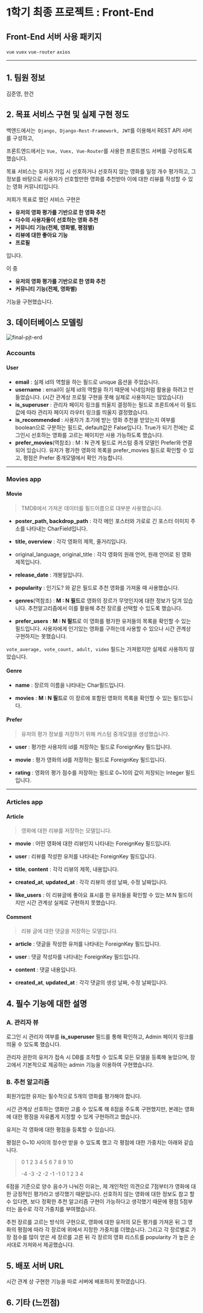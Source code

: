 # 1학기 최종 프로젝트 : Front-End

## Front-End 서버 사용 패키지

``vue``
``vuex``
``vue-router``
``axios``

---

## 1. 팀원 정보

김준영, 한건



## 2. 목표 서비스 구현 및 실제 구현 정도

백엔드에서는`` Django, Django-Rest-Framework, JWT``를 이용해서 REST API 서버를 구성하고, 

프론트엔드에서는 ``Vue, Vuex, Vue-Router``를 사용한 프론트엔드 서버를 구성하도록 했습니다.

목표 서비스는 유저가 가입 시 선호하거나 선호하지 않는 영화를 일정 개수 평가하고, 그 정보를 바탕으로 사용자가 선호할만한 영화를 추천받아 이에 대한 리뷰를 작성할 수 있는 영화 커뮤니티입니다.

저희가 목표로 했던 서비스 구현은 

- **유저의 영화 평가를 기반으로 한 영화 추천**
- **다수의 사용자들이 선호하는 영화 추천**
- **커뮤니티 기능(전체, 영화별, 평점별)**
- **리뷰에 대한 좋아요 기능**
- **프로필**

입니다.

이 중

- **유저의 영화 평가를 기반으로 한 영화 추천**
- **커뮤니티 기능(전체, 영화별)**

기능을 구현했습니다.




## 3. 데이터베이스 모델링

![final-pjt-erd](README.assets/final-pjt-erd.png)



### Accounts 

#### User

- **email** : 실제 id의 역할을 하는 필드로 unique 옵션을 주었습니다.
- **username** : email이 실제 id의 역할을 하기 때문에 닉네임처럼 활용을 하려고 만들었습니다. (시간 관계상 프로필 구현을 못해 실제로 사용하지는 않았습니다)
- **is_superuser** : 관리자 페이지 링크를 띄울지 결정하는 필드로 프론트에서 이 필드값에 따라 관리자 페이지 라우터 링크를 띄울지 결정했습니다.
- **is_recommended** : 사용자가 초기에 받는 영화 추천을 받았는지 여부를 boolean으로 구분하는 필드로, default값은 False입니다. True가 되기 전에는 로그인시 선호하는 영화를 고르는 페이지만 사용 가능하도록 했습니다.
- **prefer_movies**(역참조) : M : N 관계 필드로 커스텀 중개 모델인 Prefer와 연결되어 있습니다. 유저가 평가한 영화의 목록을 prefer_movies 필드로 확인할 수 있고, 평점은 Prefer 중개모델에서 확인 가능합니다.



---

### Movies app

#### Movie

> TMDB에서 가져온 데이터를 필드이름으로 대부분 사용했습니다.

- **poster_path, backdrop_path** : 각각 메인 포스터와 가로로 긴 포스터 이미지 주소를 나타내는 CharField입니다.

- **title, overview**  : 각각 영화의 제목, 줄거리입니다.

- original_language, original_title : 각각 영화의 원래 언어, 원래 언어로 된 영화 제목입니다.

- **release_date** : 개봉일입니다.

- **popularity** : 인기도? 와 같은 필드로 추천 영화를 가져올 때 사용했습니다.

- **genres**(역참조) :  **M : N 필드**로 영화의 장르가 무엇인지에 대한 정보가 담겨 있습니다. 추천알고리즘에서 이를 활용해 추천 장르를 선택할 수 있도록 했습니다.

- **prefer_users** : **M : N 필드**로 이 영화를 평가한 유저들의 목록을 확인할 수 있는 필드입니다. 사용자에게 인기있는 영화를 구하는데 사용할 수 있으나 시간 관계상 구현하지는 못했습니다.

 ``vote_average, vote_count, adult, video`` 필드는 가져왔지만 실제로 사용하지 않았습니다.



#### Genre

- **name** : 장르의 이름을 나타내는 Char필드입니다.

- **movies** : **M : N 필드**로 이 장르에 포함된 영화의 목록을 확인할 수 있는 필드입니다.



#### Prefer

> 유저의 평가 정보를 저장하기 위해 커스텀 중개모델을 생성했습니다.

- **user** : 평가한 사용자의 id를 저장하는 필드로 ForeignKey 필드입니다.

- **movie** : 평가 영화의 id를 저장하는 필드로 ForeignKey 필드입니다.

- **rating** : 영화의 평가 점수를 저장하는 필드로 0~10의 값이 저장되는 Integer 필드입니다.









---

### Articles app



#### Article

> 영화에 대한 리뷰를 저장하는 모델입니다.

- **movie** : 어떤 영화에 대한 리뷰인지 나타내는 ForeignKey 필드입니다.
- **user** : 리뷰를 작성한 유저를 나타내는 ForeignKey 필드입니다.
- **title**, **content** : 각각 리뷰의 제목, 내용입니다.
- **created_at**, **updated_at** : 각각 리뷰의 생성 날짜, 수정 날짜입니다.

- **like_users** : 이 리뷰글에 좋아요 표시를 한 유저들을 확인할 수 있는 M:N 필드이지만 시간 관계상 실제로 구현하지 못했습니다.

#### Comment

> 리뷰 글에 대한 댓글을 저장하는  모델입니다.

- **article** : 댓글을 작성한 유저를 나타내는 ForeignKey 필드입니다.
- **user** : 댓글 작성자를 나타내는 ForeignKey 필드입니다.
- **content** : 댓글 내용입니다.

- **created_at**, **updated_at** : 각각 댓글의 생성 날짜, 수정 날짜입니다.





## 4. 필수 기능에 대한 설명

### A. 관리자 뷰

로그인 시 관리자 여부를 **is_superuser** 필드를 통해 확인하고, Admin 페이지 링크를 띄울 수 있도록 했습니다.

관리자 권한의 유저가 접속 시 DB를 조작할 수 있도록 모든 모델을 등록해 놓았으며, 장고에서 기본적으로 제공하는 admin 기능을 이용하여 구현했습니다.



### B. 추천 알고리즘

회원가입한 유저는 필수적으로 5개의 영화를 평가해야 합니다. 

시간 관계상 선호하는 영화만 고를 수 있도록 해 8점을 주도록 구현했지만, 본래는 영화에 대한 평점을 자유롭게 지정할 수 있게 구현하려고 했습니다.

유저는 각 영화에 대한 평점을 등록할 수 있습니다.

평점은 0~10 사이의 정수만 받을 수 있도록 했고 각 평점에 대한 가중치는 아래와 같습니다.

> 0 1 2 3 4 5 6 7 8 9 10
>
> -4 -3 -2 -2 -1 -1 0 1 2 3 4

6점을 기준으로 양수 음수가 나눠진 이유는, 제 개인적인 의견으로 7점부터가 영화에 대한 긍정적인 평가라고 생각했기 때문입니다. 선호하지 않는 영화에 대한 정보도 참고 할 수 있다면, 보다 정확한 추천 알고리즘 구현이 가능하다고 생각했기 때문에 평점 5점부터는 음수로 각각 가중치를 부여했습니다.

추천 장르를 고르는 방식의 구현으로, 영화에 대한 유저의 모든 평가를 가져온 뒤 그 영화의 평점에 따라 각 장르에 위에서 지정한 가중치를 더했습니다. 그리고 각 장르별로 가장 점수를 많이 얻은 세 장르를 고른 뒤 각 장르의 영화 리스트를 popularity 가 높은 순서대로 가져와서 제공했습니다.



## 5. 배포 서버 URL

시간 관계 상 구현한 기능을 따로 서버에 배포하지 못하였습니다.



## 6. 기타 (느낀점)





